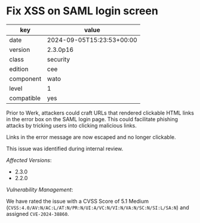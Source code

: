 [//]: # (werk v2)
# Fix XSS on SAML login screen

key        | value
---------- | ---
date       | 2024-09-05T15:23:53+00:00
version    | 2.3.0p16
class      | security
edition    | cee
component  | wato
level      | 1
compatible | yes

Prior to Werk, attackers could craft URLs that rendered clickable HTML links in the error box on the SAML login page.
This could facilitate phishing attacks by tricking users into clicking malicious links.

Links in the error message are now escaped and no longer clickable.

This issue was identified during internal review.

*Affected Versions*:

* 2.3.0
* 2.2.0

*Vulnerability Management*:

We have rated the issue with a CVSS Score of 5.1 Medium (`CVSS:4.0/AV:N/AC:L/AT:N/PR:N/UI:A/VC:N/VI:N/VA:N/SC:N/SI:L/SA:N`) and assigned `CVE-2024-38860`.
